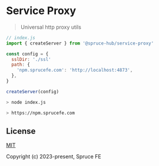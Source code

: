 # Service Proxy

> Universal http proxy utils

```js
// index.js
import { createServer } from '@spruce-hub/service-proxy'

const config = {
  sslDir: './ssl'
  path: {
    'npm.sprucefe.com': 'http://localhost:4873',
  },
}

createServer(config)
```

```bash
> node index.js

> https://npm.sprucefe.com
```

## License

[MIT](https://opensource.org/licenses/MIT)

Copyright (c) 2023-present, Spruce FE

